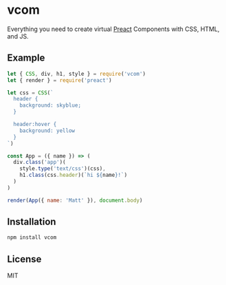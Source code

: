 
# vcom

  Everything you need to create virtual [Preact](https://github.com/developit/preact) Components with CSS, HTML, and JS.

## Example

```js
let { CSS, div, h1, style } = require('vcom')
let { render } = require('preact')

let css = CSS(`
  header {
    background: skyblue;
  }

  header:hover {
    background: yellow
  }
`)

const App = ({ name }) => (
  div.class('app')(
    style.type('text/css')(css),
    h1.class(css.header)(`hi ${name}!`)
  )
)

render(App({ name: 'Matt' }), document.body)
```

## Installation

```bash
npm install vcom
```

## License

MIT
